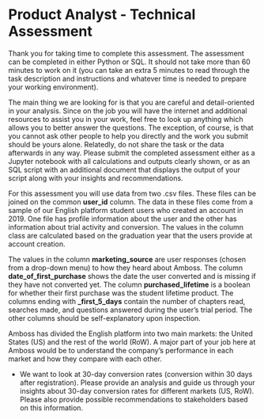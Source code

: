 # Product Analyst - Technical Assessment

Thank you for taking time to complete this assessment. The assessment can be completed in
either Python or SQL. It should not take more than 60 minutes to work on it (you can take an
extra 5 minutes to read through the task description and instructions and whatever time is
needed to prepare your working environment).

The main thing we are looking for is that you are careful and detail-oriented in your analysis.
Since on the job you will have the internet and additional resources to assist you in your work,
feel free to look up anything which allows you to better answer the questions. The exception,
of course, is that you cannot ask other people to help you directly and the work you submit
should be yours alone. Relatedly, do not share the task or the data afterwards in any way.
Please submit the completed assessment either as a Jupyter notebook with all calculations and
outputs clearly shown, or as an SQL script with an additional document that displays the
output of your script along with your insights and recommendations.

For this assessment you will use data from two .csv files. These files can be joined on the
common **user_id** column. The data in these files come from a sample of our English platform
student users who created an account in 2019. One file has profile information about the user
and the other has information about trial activity and conversion. The values in the column
class are calculated based on the graduation year that the users provide at account creation.

The values in the column **marketing_source** are user responses (chosen from a drop-down
menu) to how they heard about Amboss. The column **date_of_first_purchase** shows the date
the user converted and is missing if they have not converted yet. The column
**purchased_lifetime** is a boolean for whether their first purchase was the student lifetime
product. The columns ending with **_first_5_days** contain the number of chapters read, searches
made, and questions answered during the user’s trial period. The other columns should be
self-explanatory upon inspection.

Amboss has divided the English platform into two main markets: the United States (US) and
the rest of the world (RoW). A major part of your job here at Amboss would be to understand
the company’s performance in each market and how they compare with each other.
- We want to look at 30-day conversion rates (conversion within 30 days after
registration). Please provide an analysis and guide us through your insights about
30-day conversion rates for different markets (US, RoW). Please also provide possible
recommendations to stakeholders based on this information.
